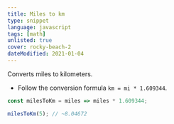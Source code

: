 ```yaml
---
title: Miles to km
type: snippet
language: javascript
tags: [math]
unlisted: true
cover: rocky-beach-2
dateModified: 2021-01-04
---
```


Converts miles to kilometers.

- Follow the conversion formula `km = mi * 1.609344`.

```js
const milesToKm = miles => miles * 1.609344;
```

```js
milesToKm(5); // ~8.04672
```
